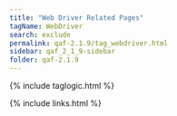 ```yaml
---
title: "Web Driver Related Pages"
tagName: WebDriver
search: exclude
permalink: qaf-2.1.9/tag_webdriver.html
sidebar: qaf_2_1_9-sidebar
folder: qaf-2.1.9
---
```

{% include taglogic.html %}

{% include links.html %}
